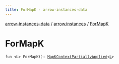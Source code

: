 ```yaml
---
title: ForMapK - arrow-instances-data
---
```


[arrow-instances-data](../index.html) / [arrow.instances](index.html) / [ForMapK](./-for-map-k.html)

# ForMapK

`fun <L> ForMapK(): `[`MapKContextPartiallyApplied`](-map-k-context-partially-applied/index.html)`<`[`L`](-for-map-k.html#L)`>`